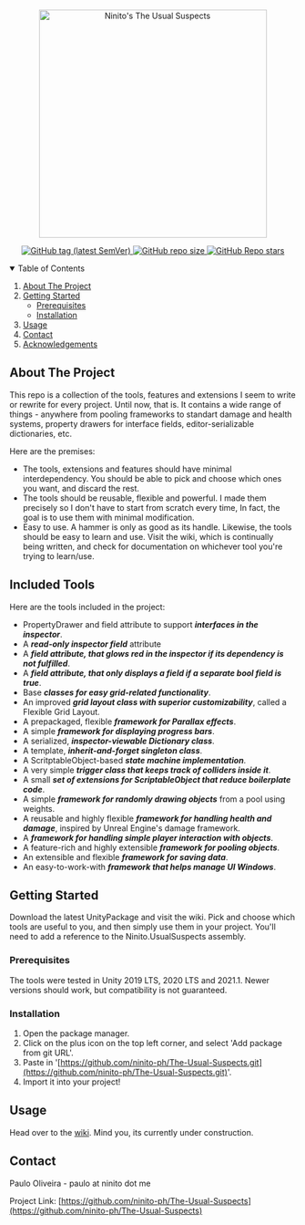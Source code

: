 <!-- PROJECT LOGO -->
<br />
<p align="center">
  <a href="https://github.com/ninito-ph/The-Usual-Suspects">
    <img src="https://i.imgur.com/Ac5gbT9.png" alt="Ninito's The Usual Suspects" width="400" height="400">
    <p align="center">
    <img alt="GitHub tag (latest SemVer)" src="https://img.shields.io/github/v/tag/ninito-ph/The-Usual-Suspects?label=version&style=for-the-badge">
    <img alt="GitHub repo size" src="https://img.shields.io/github/repo-size/ninito-ph/The-Usual-Suspects?label=size&style=for-the-badge">
    <img alt="GitHub Repo stars" src="https://img.shields.io/github/stars/ninito-ph/The-Usual-Suspects?style=for-the-badge">
      </p>
  </a>


<!-- TABLE OF CONTENTS -->
<details open="open">
  <summary>Table of Contents</summary>
  <ol>
    <li>
      <a href="#about-the-project">About The Project</a>
    </li>
    <li>
      <a href="#getting-started">Getting Started</a>
      <ul>
        <li><a href="#prerequisites">Prerequisites</a></li>
        <li><a href="#installation">Installation</a></li>
      </ul>
    </li>
    <li><a href="#usage">Usage</a></li>
    <li><a href="#contact">Contact</a></li>
    <li><a href="#acknowledgements">Acknowledgements</a></li>
  </ol>
</details>



<!-- ABOUT THE PROJECT -->
## About The Project

This repo is a collection of the tools, features and extensions I seem to write or rewrite for every project. Until now, that is. It contains a wide range of things - anywhere from pooling frameworks to standart damage and health systems, property drawers for interface fields, editor-serializable dictionaries, etc.

Here are the premises:
* The tools, extensions and features should have minimal interdependency. You should be able to pick and choose which ones you want, and discard the rest.
* The tools should be reusable, flexible and powerful. I made them precisely so I don't have to start from scratch every time, In fact, the goal is to use them with minimal modification.
* Easy to use. A hammer is only as good as its handle. Likewise, the tools should be easy to learn and use. Visit the wiki, which is continually being written, and check for documentation on whichever tool you're trying to learn/use.

## Included Tools
Here are the tools included in the project:
* PropertyDrawer and field attribute to support **_interfaces in the inspector_**.
* A **_read-only inspector field_** attribute
* A **_field attribute, that glows red in the inspector if its dependency is not fulfilled_**.
* A **_field attribute, that only displays a field if a separate bool field is true_**.
* Base **_classes for easy grid-related functionality_**.
* An improved **_grid layout class with superior customizability_**, called a Flexible Grid Layout.
* A prepackaged, flexible **_framework for Parallax effects_**. 
* A simple **_framework for displaying progress bars_**.
* A serialized, **_inspector-viewable Dictionary class_**.
* A template, **_inherit-and-forget singleton class_**.
* A ScritptableObject-based **_state machine implementation_**.
* A very simple **_trigger class that keeps track of colliders inside it_**.
* A small **_set of extensions for ScriptableObject that reduce boilerplate code_**.
* A simple **_framework for randomly drawing objects_** from a pool using weights.
* A reusable and highly flexible **_framework for handling health and damage_**, inspired by Unreal Engine's damage framework.
* A **_framework for handling simple player interaction with objects_**.
* A feature-rich and highly extensible **_framework for pooling objects_**.
* An extensible and flexible **_framework for saving data_**.
* An easy-to-work-with **_framework that helps manage UI Windows_**. 
  
  
<!-- GETTING STARTED -->
## Getting Started

Download the latest UnityPackage and visit the wiki. Pick and choose which tools are useful to you, and then simply use them in your project. You'll need to add a reference to the Ninito.UsualSuspects assembly.

### Prerequisites

The tools were tested in Unity 2019 LTS, 2020 LTS and 2021.1. Newer versions should work, but compatibility is not guaranteed.

### Installation

1. Open the package manager.
2. Click on the plus icon on the top left corner, and select 'Add package from git URL'.
3. Paste in '[https://github.com/ninito-ph/The-Usual-Suspects.git](https://github.com/ninito-ph/The-Usual-Suspects.git)'.
4. Import it into your project!



<!-- USAGE EXAMPLES -->
## Usage

Head over to the [wiki](https://github.com/ninito-ph/ManyTools-Unity-Extended/wiki). Mind you, its currently under construction.


<!-- CONTACT -->
## Contact

Paulo Oliveira - paulo at ninito dot me

Project Link: [https://github.com/ninito-ph/The-Usual-Suspects](https://github.com/ninito-ph/The-Usual-Suspects)

